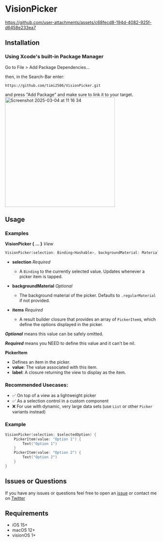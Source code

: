 # VisionPicker



https://github.com/user-attachments/assets/c68fecd8-194d-4082-925f-d6458e233ea7


## Installation
### Using Xcode's built-in Package Manager 
Go to File > Add Package Dependencies...

then, in the Search-Bar enter: 

```https://github.com/timi2506/VisionPicker.git``` 

and press "Add Package" and make sure to link it to your target.
<img width="362" alt="Screenshot 2025-03-04 at 11 16 34" src="https://github.com/user-attachments/assets/8b3672b9-9345-4d6b-9b0d-26d03bd189c7" />

## Usage
### Examples

**VisionPicker { ... }** *View*

```swift
VisionPicker(selection: Binding<Hashable>, backgroundMaterial: Material?, items: () -> [PickerItem<Hashable, LabelView>])
```

* **selection** *Required*

  * A `Binding` to the currently selected value. Updates whenever a picker item is tapped.
* **backgroundMaterial** *Optional*

  * The background material of the picker. Defaults to `.regularMaterial` if not provided.
* **items** *Required*

  * A result builder closure that provides an array of `PickerItem`s, which define the options displayed in the picker.

***Optional*** means this value can be safely omitted.

***Required*** means you NEED to define this value and it can't be nil.

**PickerItem**

* Defines an item in the picker.
* **value**: The value associated with this item.
* **label**: A closure returning the view to display as the item.

### Recommended Usecases:

* ✅ On top of a view as a lightweight picker
* ✅ As a selection control in a custom component
* ❌ For use with dynamic, very large data sets (use `List` or other `Picker` variants instead)

### Example

```swift
VisionPicker(selection: $selectedOption) {
    PickerItem(value: "Option 1") {
        Text("Option 1")
    }
    PickerItem(value: "Option 2") {
        Text("Option 2")
    }
}
```

## Issues or Questions

If you have any issues or questions feel free to open an [issue](https://github.com/timi2506/VisionPicker/issues/new/choose) or contact me on [Twitter](https://x.com/timi2506)

## Requirements
- iOS 15+
- macOS 12+
- visionOS 1+

